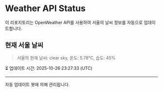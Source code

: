 
# Weather API Status

이 리포지토리는 OpenWeather API를 사용하여 서울의 날씨 정보를 자동으로 업데이트합니다.

## 현재 서울 날씨
> 서울의 현재 날씨: clear sky, 온도: 5.78°C, 습도: 45%

⏳ 업데이트 시간: 2025-10-26 23:27:33 (UTC)

---
자동 업데이트 봇에 의해 관리됩니다.
